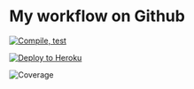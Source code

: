 # My workflow on Github

[![Compile, test](https://github.com/JoshuaYeong/miniproject1/actions/workflows/main.yaml/badge.svg)](https://github.com/JoshuaYeong/miniproject1/actions/workflows/main.yaml)

[![Deploy to Heroku](https://github.com/JoshuaYeong/miniproject1/actions/workflows/deploy.yaml/badge.svg)](https://github.com/JoshuaYeong/miniproject1/actions/workflows/deploy.yaml/)

![Coverage](https://dos3bucket.sgp1.digitaloceanspaces.com/coverage/miniproject1/jacoco.svg)